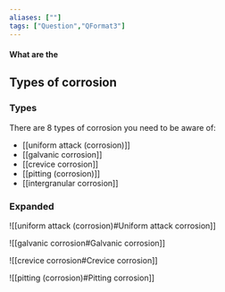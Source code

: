 ```yaml
---
aliases: [""]
tags: ["Question","QFormat3"]
---
```


#### What are the
## Types of corrosion
### Types
There are 8 types of corrosion you need to be aware of:
- [[uniform attack (corrosion)]]
- [[galvanic corrosion]]
- [[crevice corrosion]]
- [[pitting (corrosion)]]
- [[intergranular corrosion]]

### Expanded
![[uniform attack (corrosion)#Uniform attack corrosion]]

![[galvanic corrosion#Galvanic corrosion]]

![[crevice corrosion#Crevice corrosion]]

![[pitting (corrosion)#Pitting corrosion]]
